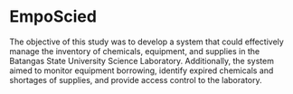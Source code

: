 # EmpoScied
The objective of this study was to develop a system that could effectively manage the inventory of chemicals, equipment, and supplies in the Batangas State University Science Laboratory. Additionally, the system aimed to monitor equipment borrowing, identify expired chemicals and shortages of supplies, and provide access control to the laboratory.
